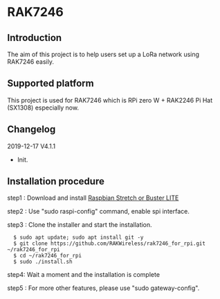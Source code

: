 # RAK7246

##	Introduction 

The aim of this project is to help users set up a LoRa network using RAK7246 easily.

##	Supported platform

This project is used for RAK7246 which is RPi zero W + RAK2246 Pi Hat (SX1308) especially now.

##	Changelog
2019-12-17 V4.1.1
* Init.

##	Installation procedure

step1 : Download and install [Raspbian Stretch or Buster LITE](https://www.raspberrypi.org/downloads/raspbian/) 

step2 : Use "sudo raspi-config" command, enable spi interface.

step3 : Clone the installer and start the installation.

      $ sudo apt update; sudo apt install git -y
      $ git clone https://github.com/RAKWireless/rak7246_for_rpi.git ~/rak7246_for_rpi
      $ cd ~/rak7246_for_rpi
      $ sudo ./install.sh

step4: Wait a moment and the installation is complete

step5 : For more other features, please use "sudo gateway-config".
